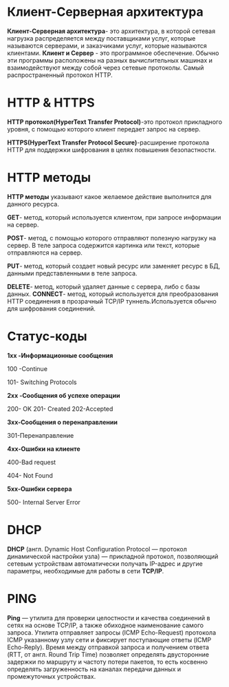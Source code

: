 # Клиент-Серверная архитектура
                                          
 **Клиент-Серверная архитектура**- это архитектура, в которой сетевая нагрузка распределяется между поставщиками услуг, которые называются серверами, и заказчиками услуг, которые называются клиентами.
 **Клиент и Сервер** - это программное обеспечение.
 Обычно эти программы расположены на разных вычислительных машинах и взаимодействуют между собой через сетевые протоколы.
 Самый распространенный протокол HTTP.
# HTTP & HTTPS

 **HTTP протокол(HyperText Transfer Protocol)**-это протокол прикладного уровня, с помощью которого клиент передает запрос на сервер.
 
 **HTTPS(HyperText Transfer Protocol Secure)**-расширение протокола HTTP для поддержки шифрования в целях повышения безопастности.
 # HTTP методы
 **HTTP методы** указывают какое желаемое действие выполнится для данного ресурса. 
 
 **GET**- метод, который используется клиентом, при запросе информации на сервер.
 
 **POST**- метод, с помощью которого отправляют полезную нагрузку на сервер. В теле запроса содержится картинка или текст, которые отправляются на сервер.
 
 **PUT**- метод, который создает новый ресурс или заменяет ресурс в БД, данными представленными в теле запроса.
 
 **DELETE**- метод, который удаляет данные с сервера, либо с базы данных.
 **CONNECT**- метод, который используется для преобразования HTTP соединения в прозрачный TCP/IP туннель.Используется обычно для шифрования соединений.
 
 # Статус-коды
 
 **1xx -Информационные сообщения** 
 
 100 -Continue
 
 101- Switching Protocols
 
 **2xx -Сообщения об успехе операции**
 
 200- OK
 201- Created
 202-Accepted
 
 **3xx-Сообщения о перенаправлении**
 
 301-Перенаправление
 
 **4xx-Ошибки на клиенте**
 
 400-Bad request
 
 404- Not Found
 
 **5xx-Ошибки сервера**
 
 500- Internal Server Error
 
 # DHCP
 
 **DHCP** (англ. Dynamic Host Configuration Protocol — протокол динамической настройки узла) — прикладной протокол, позволяющий сетевым устройствам автоматически получать IP-адрес и другие параметры, необходимые для работы в сети **TCP/IP**.
 # PING
 
 **Ping** — утилита для проверки целостности и качества соединений в сетях на основе TCP/IP, а также обиходное наименование самого запроса.
Утилита отправляет запросы (ICMP Echo-Request) протокола ICMP указанному узлу сети и фиксирует поступающие ответы (ICMP Echo-Reply). Время между отправкой запроса и получением ответа (RTT, от англ. Round Trip Time) позволяет определять двусторонние задержки по маршруту и частоту потери пакетов, то есть косвенно определять загруженность на каналах передачи данных и промежуточных устройствах.
